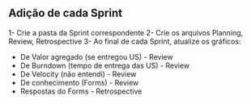 ## Adição de cada Sprint
1- Crie a pasta da Sprint correspondente 
2- Crie os arquivos Planning, Review, Retrospective
3- Ao final de cada Sprint, atualize os gráficos: 
  - De Valor agregado (se entregou US) - Review
  - De Burndown (tempo de entrega das US) - Review
  - De Velocity (não entendi) - Review 
  - De conhecimento (Forms) - Review
  - Respostas do Forms - Retrospective

